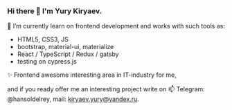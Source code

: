### Hi there 👋  I'm Yury Kiryaev.

🌱 I’m currently learn on frontend development and works with such tools as: 
- HTML5, CSS3, JS
- bootstrap, material-ui, materialize
- React / TypeScript / Redux / gatsby
- testing on cypress.js

✨ Frontend awesome interesting area in IT-industry for me, 

and if you ready offer me an interesting project write on 📫 Telegram: @hansoldelrey, mail: kiryaev.yury@yandex.ru.
<!--
**Hansol46/Hansol46** is a ✨ _special_ ✨ repository because its `README.md` (this file) appears on your GitHub profile.

Here are some ideas to get you started:

- 🔭 I’m currently working on ...
- 🌱 I’m currently learning ...
- 👯 I’m looking to collaborate on ...
- 🤔 I’m looking for help with ...
- 💬 Ask me about ...
- 📫 How to reach me: ...
- 😄 Pronouns: ...
- ⚡ Fun fact: ...
-->
